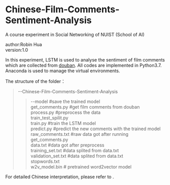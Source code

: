 # Chinese-Film-Comments-Sentiment-Analysis
A course experiment in Social Networking of NUIST (School of AI)

author:Robin Hua  
version:1.0

In this experiment, LSTM is used to analyse the sentiment of film comments which are collected from [douban](https://movie.douban.com/). All codes are implemented in Python3.7. Anaconda is used to manage the virtual environments.

The structure of the folder：

>--Chinese-Film-Comments-Sentiment-Analysis    
>>--model #save the trained model  
>>get_comments.py #get film comments from douban  
>>process.py #preprocess the data  
>>train_test_spilit.py  
>>train.py #train the LSTM model  
>>predict.py #predict the new comments with the trained model  
>>raw_comments.txt #raw data got after running get_comments.py  
>>data.txt #data got after preprocess  
>>training_set.txt #data splited from data.txt  
>>validation_set.txt #data splited from data.txt  
>>stopwords.txt  
>>w2v_model.bin # pretrained word2vector model  
   
For detailed Chinese interpretation, please refer to .
